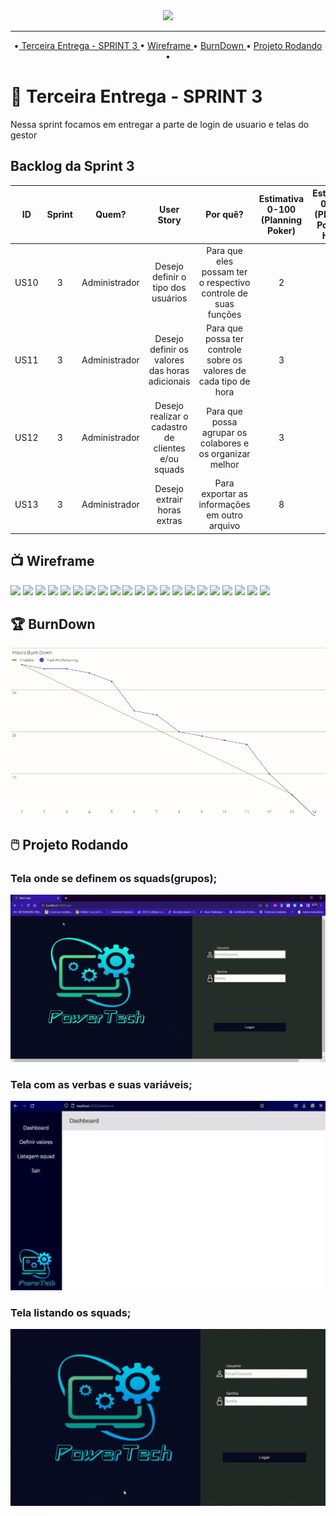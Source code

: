 <div align="center">
  <img src="https://user-images.githubusercontent.com/102330791/163039449-5e73781f-a340-45b3-a42e-28d95e476e76.png" width="150px" />
</div>

<hr>
<p align="center">  
  •<a href ="🔖">   Terceira Entrega - SPRINT 3 </a> • 
   <a href="#tv-wireframe" >  Wireframe </a> • 
   <a href="#trophy-burndown" >   BurnDown </a> • 
  <a href ="computer_mouse" >   Projeto Rodando </a> • 
   
  # 🔖  Terceira Entrega - SPRINT 3
Nessa sprint focamos em entregar a parte de login de usuario e telas do gestor

## Backlog da Sprint 3
  
 
|  ID  | Sprint |     Quem?     |                     User Story                     |                              Por quê?                             | Estimativa 0-100 (Planning Poker) | Estimativa 0-100 (Planning Poker) - Horas | Importância  |
|:----:|:------:|:-------------:|:--------------------------------------------------:|:-----------------------------------------------------------------:|:---------------------------------:|:-----------------------------------------:|:-----------------:|
| US10 |    3   | Administrador |         Desejo definir o tipo dos usuários         |   Para que eles possam ter o respectivo controle de suas funções  |                 2                 |                     4                     |        Alta       |
| US11 |    3   | Administrador |   Desejo definir os valores das horas adicionais   | Para que possa ter controle sobre os valores de cada tipo de hora |                 3                 |                     6                     |     Muito Alta    |
| US12 |    3   | Administrador | Desejo realizar o cadastro de clientes e/ou squads |     Para que possa agrupar os colabores e os organizar melhor     |                 3                 |                     6                     |        Alta       |
| US13 |    3   | Administrador |             Desejo extrair horas extras            |           Para exportar as informações em outro arquivo           |                 8                 |                     20                    |        Alta       |<hr>











##  :tv: Wireframe
  <img src="https://github.com/PowerTech-Fatec/API-2RP-NET/blob/master/docs/imagens/Wireframe%203/API%204%C2%BA%20(1)-01.jpg" />
  <img src="https://github.com/PowerTech-Fatec/API-2RP-NET/blob/master/docs/imagens/Wireframe%203/API%204%C2%BA%20(1)-02.jpg" />
  <img src="https://github.com/PowerTech-Fatec/API-2RP-NET/blob/master/docs/imagens/Wireframe%203/API%204%C2%BA%20(1)-03.jpg" />
  <img src="https://github.com/PowerTech-Fatec/API-2RP-NET/blob/master/docs/imagens/Wireframe%203/API%204%C2%BA%20(1)-04.jpg" />
  <img src="https://github.com/PowerTech-Fatec/API-2RP-NET/blob/master/docs/imagens/Wireframe%203/API%204%C2%BA%20(1)-05.jpg" />
  <img src="https://github.com/PowerTech-Fatec/API-2RP-NET/blob/master/docs/imagens/Wireframe%203/API%204%C2%BA%20(1)-06.jpg" />
  <img src="https://github.com/PowerTech-Fatec/API-2RP-NET/blob/master/docs/imagens/Wireframe%203/API%204%C2%BA%20(1)-07.jpg" />
  <img src="https://github.com/PowerTech-Fatec/API-2RP-NET/blob/master/docs/imagens/Wireframe%203/API%204%C2%BA%20(1)-08.jpg" />
  <img src="https://github.com/PowerTech-Fatec/API-2RP-NET/blob/master/docs/imagens/Wireframe%203/API%204%C2%BA%20(1)-09.jpg" />
  <img src="https://github.com/PowerTech-Fatec/API-2RP-NET/blob/master/docs/imagens/Wireframe%203/API%204%C2%BA%20(1)-10.jpg" />
  <img src="https://github.com/PowerTech-Fatec/API-2RP-NET/blob/master/docs/imagens/Wireframe%203/API%204%C2%BA%20(1)-11.jpg" />
  <img src="https://github.com/PowerTech-Fatec/API-2RP-NET/blob/master/docs/imagens/Wireframe%203/API%204%C2%BA%20(1)-12.jpg" />
  <img src="https://github.com/PowerTech-Fatec/API-2RP-NET/blob/master/docs/imagens/Wireframe%203/API%204%C2%BA%20(1)-13.jpg" />
  <img src="https://github.com/PowerTech-Fatec/API-2RP-NET/blob/master/docs/imagens/Wireframe%203/API%204%C2%BA%20(1)-14.jpg" />
  <img src="https://github.com/PowerTech-Fatec/API-2RP-NET/blob/master/docs/imagens/Wireframe%203/API%204%C2%BA%20(1)-15.jpg" />
  <img src="https://github.com/PowerTech-Fatec/API-2RP-NET/blob/master/docs/imagens/Wireframe%203/API%204%C2%BA%20(1)-16.jpg" />
  <img src="https://github.com/PowerTech-Fatec/API-2RP-NET/blob/master/docs/imagens/Wireframe%203/API%204%C2%BA%20(1)-17.jpg" />
  <img src="https://github.com/PowerTech-Fatec/API-2RP-NET/blob/master/docs/imagens/Wireframe%203/API%204%C2%BA%20(1)-18.jpg" />
  <img src="https://github.com/PowerTech-Fatec/API-2RP-NET/blob/master/docs/imagens/Wireframe%203/API%204%C2%BA%20(1)-19.jpg" />
  <img src="https://github.com/PowerTech-Fatec/API-2RP-NET/blob/master/docs/imagens/Wireframe%203/API%204%C2%BA%20(1)-20.jpg" />
  <img src="https://github.com/PowerTech-Fatec/API-2RP-NET/blob/master/docs/imagens/Wireframe%203/API%204%C2%BA%20(1)-21.jpg" />
  
  


  
  ## :trophy: BurnDown
  
  <img src="https://github.com/PowerTech-Fatec/API-2RP-NET/blob/master/docs/imagens/gifs/Hours%20Burn%20Down%20(2).png">
  
 
  ##	:computer_mouse: Projeto Rodando

### Tela onde se definem os squads(grupos);

  <img src="https://github.com/PowerTech-Fatec/API-2RP-NET/blob/master/docs/imagens/gifs/React-App-Google-Chrome-2022-11-06-21-52-59.gif">
  
### Tela com as verbas e suas variáveis;

  <img src="https://github.com/PowerTech-Fatec/API-2RP-NET/blob/master/docs/imagens/gifs/ezgif.com-gif-maker2.gif">
  
### Tela listando os squads;

  <img src="https://github.com/PowerTech-Fatec/API-2RP-NET/blob/master/docs/imagens/gifs/gif.gif">
  

  
  
  
